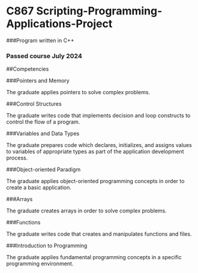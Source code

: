 ﻿# C867 Scripting-Programming-Applications-Project

###Program written in C++
### Passed course July 2024

##Competencies

###Pointers and Memory

The graduate applies pointers to solve complex problems.

###Control Structures

The graduate writes code that implements decision and loop constructs to control the flow of a program.

###Variables and Data Types

The graduate prepares code which declares, initializes, and assigns values to variables of appropriate types as part of the application development process.

###Object-oriented Paradigm

The graduate applies object-oriented programming concepts in order to create a basic application.

###Arrays

The graduate creates arrays in order to solve complex problems.

###Functions

The graduate writes code that creates and manipulates functions and files.

###Introduction to Programming

The graduate applies fundamental programming concepts in a specific programming environment.


